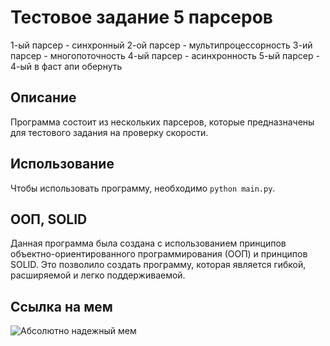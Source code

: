 # Тестовое задание 5 парсеров

1-ый парсер - синхронный
2-ой парсер - мультипроцессорность
3-ий парсер - многопоточность
4-ый парсер - асинхронность
5-ый парсер - 4-ый в фаст апи обернуть

## Описание

Программа состоит из нескольких парсеров, которые предназначены для тестового задания на проверку скорости.

## Использование

Чтобы использовать программу, необходимо `python main.py`.

## ООП, SOLID

Данная программа была создана с использованием принципов объектно-ориентированного программирования (ООП) и принципов SOLID. Это позволило создать программу, которая является гибкой, расширяемой и легко поддерживаемой.

## Ссылка на мем

![Абсолютно надежный мем](https://i.imgur.com/VKpq1bV.jpg "absolutely solid")
